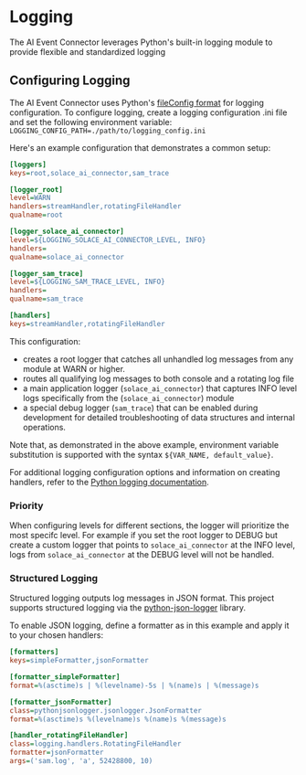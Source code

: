 # Logging

The AI Event Connector leverages Python's built-in logging module to provide flexible and standardized logging  

## Configuring Logging

The AI Event Connector uses Python's [fileConfig format](https://docs.python.org/3/library/logging.config.html#configuration-file-format) for logging configuration. To configure logging, create a logging configuration .ini file and set the following environment variable: `LOGGING_CONFIG_PATH=./path/to/logging_config.ini`

Here's an example configuration that demonstrates a common setup:

```ini
[loggers]
keys=root,solace_ai_connector,sam_trace

[logger_root]
level=WARN
handlers=streamHandler,rotatingFileHandler
qualname=root

[logger_solace_ai_connector]
level=${LOGGING_SOLACE_AI_CONNECTOR_LEVEL, INFO}
handlers=
qualname=solace_ai_connector

[logger_sam_trace]
level=${LOGGING_SAM_TRACE_LEVEL, INFO}
handlers=
qualname=sam_trace

[handlers]
keys=streamHandler,rotatingFileHandler
```

This configuration:
- creates a root logger that catches all unhandled log messages from any module at WARN or higher.
- routes all qualifying log messages to both console and a rotating log file
- a main application logger (`solace_ai_connector`) that captures INFO level logs specifically from the (`solace_ai_connector`) module 
- a special debug logger (`sam_trace`) that can be enabled during development for detailed troubleshooting of data structures and internal operations.

Note that, as demonstrated in the above example, environment variable substitution is supported with the syntax `${VAR_NAME, default_value}`.

For additional logging configuration options and information on creating handlers, refer to the [Python logging documentation](https://docs.python.org/3/library/logging.config.html#configuration-file-format).

### Priority

When configuring levels for different sections, the logger will prioritize the most specifc level. For example if you set the root logger to DEBUG but create a custom logger that points to `solace_ai_connector` at the INFO level, logs from `solace_ai_connector` at the DEBUG level will not be handled.

### Structured Logging

Structured logging outputs log messages in JSON format. This project supports structured logging via the [python-json-logger](https://github.com/nhairs/python-json-logger) library.

To enable JSON logging, define a formatter as in this example and apply it to your chosen handlers:

```ini
[formatters]
keys=simpleFormatter,jsonFormatter

[formatter_simpleFormatter]
format=%(asctime)s | %(levelname)-5s | %(name)s | %(message)s

[formatter_jsonFormatter]
class=pythonjsonlogger.jsonlogger.JsonFormatter
format=%(asctime)s %(levelname)s %(name)s %(message)s

[handler_rotatingFileHandler]
class=logging.handlers.RotatingFileHandler
formatter=jsonFormatter
args=('sam.log', 'a', 52428800, 10)
```
